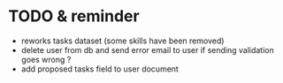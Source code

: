 # TODO & reminder

- reworks tasks dataset (some skills have been removed)
- delete user from db and send error email to user if sending validation goes wrong ?
- add proposed tasks field to user document